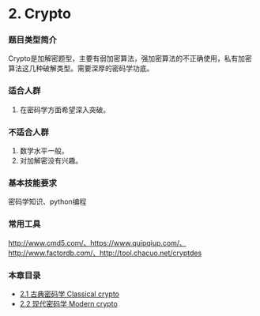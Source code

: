 # 2. Crypto

### 题目类型简介
Crypto是加解密题型，主要有弱加密算法，强加密算法的不正确使用，私有加密算法这几种破解类型。需要深厚的密码学功底。

### 适合人群
1. 在密码学方面希望深入突破。

### 不适合人群
1. 数学水平一般。
2. 对加解密没有兴趣。

### 基本技能要求
密码学知识、python编程

### 常用工具
http://www.cmd5.com/、https://www.quipqiup.com/、http://www.factordb.com/、http://tool.chacuo.net/cryptdes

### 本章目录
- [2.1 古典密码学 Classical crypto](2.1_classical_cryptography.md)
- [2.2 现代密码学 Modern crypto](2.2_modern_cryptography.md)